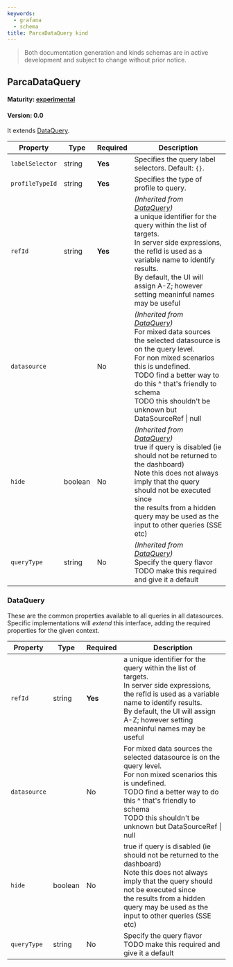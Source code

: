 ```yaml
---
keywords:
  - grafana
  - schema
title: ParcaDataQuery kind
---
```

> Both documentation generation and kinds schemas are in active development and subject to change without prior notice.

## ParcaDataQuery

#### Maturity: [experimental](../../../maturity/#experimental)
#### Version: 0.0



It extends [DataQuery](#dataquery).

| Property        | Type    | Required | Description                                                                                                                                                                                                                                                                                            |
|-----------------|---------|----------|--------------------------------------------------------------------------------------------------------------------------------------------------------------------------------------------------------------------------------------------------------------------------------------------------------|
| `labelSelector` | string  | **Yes**  | Specifies the query label selectors. Default: `{}`.                                                                                                                                                                                                                                                    |
| `profileTypeId` | string  | **Yes**  | Specifies the type of profile to query.                                                                                                                                                                                                                                                                |
| `refId`         | string  | **Yes**  | *(Inherited from [DataQuery](#dataquery))*<br/>a unique identifier for the query within the list of targets.<br/>In server side expressions, the refId is used as a variable name to identify results.<br/>By default, the UI will assign A-Z; however setting meaninful names may be useful           |
| `datasource`    |         | No       | *(Inherited from [DataQuery](#dataquery))*<br/>For mixed data sources the selected datasource is on the query level.<br/>For non mixed scenarios this is undefined.<br/>TODO find a better way to do this ^ that's friendly to schema<br/>TODO this shouldn't be unknown but DataSourceRef &#124; null |
| `hide`          | boolean | No       | *(Inherited from [DataQuery](#dataquery))*<br/>true if query is disabled (ie should not be returned to the dashboard)<br/>Note this does not always imply that the query should not be executed since<br/>the results from a hidden query may be used as the input to other queries (SSE etc)          |
| `queryType`     | string  | No       | *(Inherited from [DataQuery](#dataquery))*<br/>Specify the query flavor<br/>TODO make this required and give it a default                                                                                                                                                                              |

### DataQuery

These are the common properties available to all queries in all datasources.
Specific implementations will *extend* this interface, adding the required
properties for the given context.

| Property     | Type    | Required | Description                                                                                                                                                                                                                                             |
|--------------|---------|----------|---------------------------------------------------------------------------------------------------------------------------------------------------------------------------------------------------------------------------------------------------------|
| `refId`      | string  | **Yes**  | a unique identifier for the query within the list of targets.<br/>In server side expressions, the refId is used as a variable name to identify results.<br/>By default, the UI will assign A-Z; however setting meaninful names may be useful           |
| `datasource` |         | No       | For mixed data sources the selected datasource is on the query level.<br/>For non mixed scenarios this is undefined.<br/>TODO find a better way to do this ^ that's friendly to schema<br/>TODO this shouldn't be unknown but DataSourceRef &#124; null |
| `hide`       | boolean | No       | true if query is disabled (ie should not be returned to the dashboard)<br/>Note this does not always imply that the query should not be executed since<br/>the results from a hidden query may be used as the input to other queries (SSE etc)          |
| `queryType`  | string  | No       | Specify the query flavor<br/>TODO make this required and give it a default                                                                                                                                                                              |


